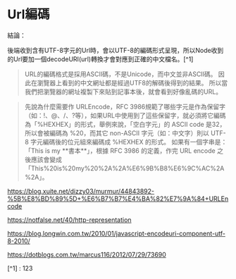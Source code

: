 # Url編碼

結論：

後端收到含有UTF-8字元的Url時，會以UTF-8的編碼形式呈現，所以Node收到的Url要加一個decodeURI(url)轉換才會對應到正確的中文檔名。[^1]

> URL的編碼格式是採用ASCII碼，不是Unicode，而中文並非ASCII碼。
因此在瀏覽器上看到的中文網址都是經過UTF8的解碼後得到的結果。
所以當我們把瀏覽器的網址複製下來貼到記事本後，就會看到好像亂碼的URL。




> 先說為什麼需要作 URLEncode，RFC 3986規範了哪些字元是作為保留字（如：!、@、/、?等），如果URL中使用到了這些保留字，就必須將它編碼為「%HEXHEX」的形式，舉例來說，「空白字元」的 ASCII code 是32，所以會被編碼為 %20，而其它 non-ASCII 字元（如：中文字）則以 UTF-8 字元編碼後的位元組來編碼成 %HEXHEX 的形式。
如果有一個字串是：「This is my \*\*書本\*\*」，根據 RFC 3986 的定義，作完 URL encode 之後應該會變成「This%20is%20my%20%2A%2A%E6%9B%B8%E6%9C%AC%2A%2A」。

https://blog.xuite.net/dizzy03/murmur/44843892-%5B%E8%BD%89%5D+%E6%B7%B7%E4%BA%82%E7%9A%84+URLEncode

https://notfalse.net/40/http-representation

https://blog.longwin.com.tw/2010/01/javascript-encodeuri-component-utf-8-2010/

https://dotblogs.com.tw/marcus116/2012/07/29/73690

[^1] : 123
